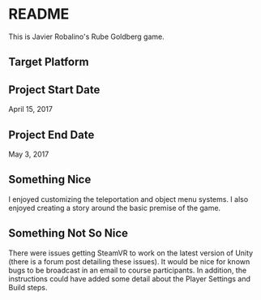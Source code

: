 # README #

This is Javier Robalino's Rube Goldberg game.

## Target Platform

## Project Start Date

April 15, 2017

## Project End Date

May 3, 2017

## Something Nice

I enjoyed customizing the teleportation and object menu systems. I also enjoyed creating a story around the basic premise of the game.

## Something Not So Nice

There were issues getting SteamVR to work on the latest version of Unity (there is a forum post detailing these issues). It would be nice for known bugs to be broadcast in an email to course participants. In addition, the instructions could have added some detail about the Player Settings and Build steps.